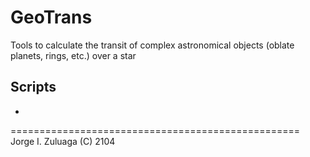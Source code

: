 GeoTrans
========

Tools to calculate the transit of complex astronomical objects (oblate planets, rings, etc.) over a star


Scripts
-------

- 

==================================================
Jorge I. Zuluaga (C) 2104 